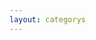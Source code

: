 ```yaml
---
layout: categorys
---
```


<!-- @layout-full-width -->
<TagCategoryList
  title="分类"
  routePrefix="/category"
  type="category"
/>
